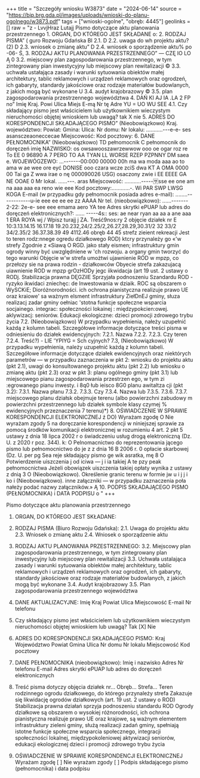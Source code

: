 +++
title = "Szczegóły wniosku W3873"
date = "2024-06-14"
source = "https://bip.brg.gda.pl/images/uploads/wnioski-do-planu-ogolnego/w3873.pdf"
tags = ["wnioski-ogolne", "obręb: 4445"]
geolinks = []
raw = "z - LvvjHraz Lutajj Pismo dotyczące aktu planowania przestrzennego 1. ORGAN, DO KTÓREGO JEST SKŁADANE o: 2. RODZAJ PISMA” ( guro Rozwoju Gdańska  BI 2.1. D 2.2. uwaga do wh projektu aktu? (2)  D 2.3. wniosek o zmianę aktu” D 2.4. wniosek o sporządzenie aktu% po -06- Ś, 3. RODZAJ AKTU PLANOWANIA PRZESTRZENNEGO” —  CZĘ IO LO Ą 0 3.2. miejscowy plan zagospodarowania przestrzennego, w tym zintegrowany pian inwestycyjny lub miejscowy plan rewitalizacji © 3.3. uchwała ustałająca zasady i warunki sytuowania obiektów małej architektury, tablic reklamowych i urządzeń reklamowych oraz ogrodzeń, ich gabaryty, standardy jakościowe oraz rodzaje materiałów budowlanych, z jakich mogą być wykonane U 3.4. audyt krajobrazowy © 3.5. plan zagospodarowania przestrzennego województwa 4. DAŃ KI AJ IA .LA 2 FP no” Imię Kraj. Powi Ulica Miejs E-mą Nr tę Adre YU = UO WU SEE 4.1. Czy składający pismo jest właścicielem lub użytkownikiem wieczystym nieruchomości objętej wnioskiem lub uwagą? tak X nie 5. ADRES DO KORESPONDENCJI SKŁADAJĄCEGO PISMO” (Nieobowiązkowo) Kraj. województwo: Powiat: Gmina: Ulica: Nr domu: Nr lokalu: ...........---e-e- ses asansczeaoneccecae Miejscowość: Kod pocztowy: 6. DANE PEŁNOMOCNIKA” (Nieobowiązkowo) TD pełnomocnik  C pełnomocnik do doręczeń imię  NAZWISKO: os owsawooszawrzewwow ooo oe ogar roz re To EE 0 96890 A 7 PERO TO AA TYAN LL WORSE RZEP PZPNNY DM saea e. WOJEWÓGZEWO: ...-------00:000 00000 00h ma wa moda aaa ao to ama w ae wee ore eyć DONISE ooo czara wcze zciS dwa KT A OMA 0000 00 Tai ga Z wwa irae o nę 000090026 USG) osaczony zwie i EE EEEE GA NE OOAE 0 Mr lokal. ......---. aras Miejscowość: ...........-----:sa:sse ee one am na aaa aaa ea reno wie eee Kod pocztowy:............-. Wi PAR SWP LWSG KOGA E-mail (w przypadku gdy pełnomocnik posiada adres e-mail): ........------------u-ie eee ee ee ee zz AAAA Nr tel. (nieobowiązkowo): ......------- 2-22: 2e-e- see eee emama aero YA tee Adres skrytki ePUAP lub adres do doręczeń elektronicznych?: ...... -----4s:: ses: ae near ryan aa aa a ane aaa 1 ERA ROYA wj / Wpisz turajj j ZA. Treść9nos:ry 2 objęcie działek nr E 10:3.13.14.15 16.17.18 19.20.232,24/2.25/2,26.27,28.29,30.31/2 32 33/2 34/2.35/2 36.37.38.39 49 4112.46 obręb 44 45 strefz zieient  rekreacji Jest to teren rodz:nnege ogredu działkowego ROD) ktcry przynależy go «'w strefy Zgodnie z «Siawą O RGD. jako stały eismen; infrastruktury gmin ogrody winny być uwzględniene w 'ch rozwoju. a organy gmin tworzyć do tego warunki Objęcie w'w strefa umożtwi ujawnienie RÓD w mpzp, co przełozy sie na prawa rodzin - działkowców Obyecie strefa zakazujacą uiawnienie ROD w mpzp grOzHODy jegc iikwidacja (art 19 ust. 2 ustawy o RODj. Stabilizacja prawna DĘGZiIE Sprzyjała podnoszeniu Szandardu ROD - ryzyko ikwidaci zniechęc: de Inwestowania w dziaik. ROC są obszarem o WySCKiE; Dioróżnorodności. ich ochrona pianistyczna realizuje prawo UE oraz kraiowe' sa ważnym elsment infrastruktury ZiełDnEJ gminy, słuza realizacj zadar gminy oełniac 'stotna funkcje społeczne wsparcia socjainego. integrac: społeczności lokainej : międzypokcien:owej. aklywizacj: seniorów. Edukacji ekologiczne: dzieci promocji zdrowego trybu życia 7.2. (Nieobowiązkowo) W przypadku wypełnienia, nałeży uzupełnić każdą z kolumn tabeli. Szczegółowe informacje dotyczące treści pisma w odniesieniu do działek ewidencyjnych: 7.2.1. Nazwa 7.2.2. 7.2.3. Czy teren 7.2.4. Treść?) - LIE 'YPIYG = Sch cyjnych? 7.3, (Nieobowiązkowo) W przypadku wypełnienia, należy uzupełnić każdą z kolumn tabeli. Szczegółowe informacje dotyczące działek ewidencyjnych oraz niektórych parametrów — w przypadku zaznaczenia w pkt 2: wniosku do projektu aktu (pkt 2.1), uwagi do konsultowanego projektu aktu (pkt 2.2) lub wniosku o zmianę aktu (pkt 2.3) oraz w pkt 3: planu ogólnego gminy (pkt 3.1) lub miejscowego pianu zagospodarowania przestrzen ego, w tym zi :egrowanego pianu inwesty. i 8q0 łub ieisco 8G0 planu awitaltza cji (pkt 3.2): 7.3.1. Nazwa płanu 7.3.2. 7.3.3. Czy 7.3.4. Nazwa lub 7.3.5. 7.3.6. 7.3.7. miejscowego planu działsk obejmuje terenu (albo powierzchni  zabudowy m powierzchni przestrzennego lub działek  symbole klasy czymej % ewidencyjnych przeznaczenia 7 terenu)*) 8. OŚWIADCZENIE W SPRAWIE KORESPONDENCJI ELEKTRONICZNEJ ź DO) Wyrażam zgodę O Nie wyrażam zgody 5 na doręczanie korespondencji w niniejszej sprawie za pomocą środków komunikacji elektronicznej w rozumieniu 4 art. 2 pkt 5 ustawy z dnia 18 lipca 2002 r o świadczeniu usług drogą elektroniczną (Dz. U. z 2020 r poz. 344). k: O Pelnomacnictwo do reprezentowania jącego pismo lub pełnomocnictwo do je z z dnia 16 B 2006 r. 0 opłacie skarbowej (Dz. U. per pg Sea reje składający pismo ge wik asratka, mę 8 O Potwierdzenie uiszczenia j od iciwa — j i ia takiej A te pzy peak pełnomocnictwa Jeżeli obowiązek uiszczenia takiej opłaty wynika z ustawy z dnią 3 O (Nieobowiązkowo). Określenie granic terenu w formie jw u i j j i ko i (Nieobowiązkowo). inne załączniki — w przypadku zaznaczenia  poła nałeży podać nazwy załączników.» Ą 10. PODPIS SKŁADAJĄCEGO PISMO (PEŁNOMOCNIKA) i DATA PODPISU o "
+++

Pismo dotyczące aktu planowania przestrzennego

1. ORGAN, DO KTÓREGO JEST SKŁADANE:
2. RODZAJ PISMA (Biuro Rozwoju Gdańska):
   2.1. Uwaga do projektu aktu
   2.3. Wniosek o zmianę aktu
   2.4. Wniosek o sporządzenie aktu
3. RODZAJ AKTU PLANOWANIA PRZESTRZENNEGO:
   3.2. Miejscowy plan zagospodarowania przestrzennego, w tym zintegrowany plan inwestycyjny lub miejscowy plan rewitalizacji
   3.3. Uchwała ustalająca zasady i warunki sytuowania obiektów małej architektury, tablic reklamowych i urządzeń reklamowych oraz ogrodzeń, ich gabaryty, standardy jakościowe oraz rodzaje materiałów budowlanych, z jakich mogą być wykonane
   3.4. Audyt krajobrazowy
   3.5. Plan zagospodarowania przestrzennego województwa
4. DANE AKTUALIZACYJNE:
   Imię
   Kraj
   Powiat
   Ulica
   Miejscowość
   E-mail
   Nr telefonu
5. Czy składający pismo jest właścicielem lub użytkownikiem wieczystym nieruchomości objętej wnioskiem lub uwagą?
   Tak [X] Nie
6. ADRES DO KORESPONDENCJI SKŁADAJĄCEGO PISMO:
   Kraj
   Województwo
   Powiat
   Gmina
   Ulica
   Nr domu
   Nr lokalu
   Miejscowość
   Kod pocztowy
7. DANE PEŁNOMOCNIKA (nieobowiązkowo):
   Imię i nazwisko
   Adres
   Nr telefonu
   E-mail
   Adres skrytki ePUAP lub adres do doręczeń elektronicznych
8. Treść pisma dotyczy objęcia działek nr...
   Obręb...
   Strefa...
   Teren rodzinnego ogrodu działkowego, do którego przynależy strefa
   Zakazuje się likwidację ogrodów działkowych (art. 19 ust. 2 ustawy o ROD)
   Stabilizacja prawna działań sprzyja podnoszeniu standardu ROD
   Ogrody działkowe są obszarem o wysokiej różnorodności, ich ochrona pianistyczna realizuje prawo UE oraz krajowe, są ważnym elementem infrastruktury zieleni gminy, służą realizacji zadań gminy, spełniają istotne funkcje społeczne wsparcia społecznego, integracji społeczności lokalnej, międzypokoleniowej aktywizacji seniorów, edukacji ekologicznej dzieci i promocji zdrowego trybu życia

9. OŚWIADCZENIE W SPRAWIE KORESPONDENCJI ELEKTRONICZNEJ
   Wyrażam zgodę [ ] Nie wyrażam zgody [ ]
   Podpis składającego pismo (pełnomocnika) i data podpisu


